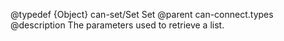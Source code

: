 @typedef {Object} can-set/Set Set
@parent can-connect.types
@description The parameters used to retrieve a list.

